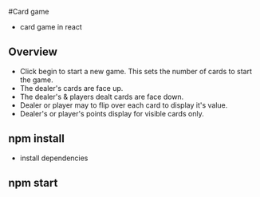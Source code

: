 #Card game
* card game in react

## Overview
* Click begin to start a new game. This sets the number of cards to start the game.
* The dealer's cards are face up.
* The dealer's & players dealt cards are face down.
* Dealer or player may to flip over each card to display it's value.
* Dealer's or player's points display for visible cards only.

## npm install
* install dependencies

## npm start